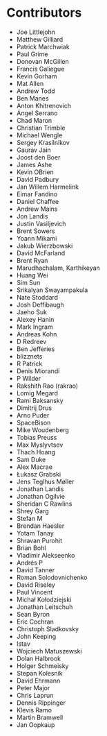 # Contributors
* Joe Littlejohn
* Matthew Gilliard
* Patrick Marchwiak
* Paul Grime
* Donovan McGillen
* Francis Galiegue
* Kevin Gorham
* Mat Allen
* Andrew Todd
* Ben Manes
* Anton Khitrenovich
* Ángel Serrano
* Chad Maron
* Christian Trimble
* Michael Wengle
* Sergey Krasilnikov
* Gaurav Jain
* Joost den Boer
* James Ashe
* Kevin OBrien
* David Padbury
* Jan Willem Harmelink
* Eimar Fandino
* Daniel Chaffee
* Andrew Mains
* Jon Landis
* Justin Vasiljevich
* Brent Sowers
* Yoann Mikami
* Jakub Wierzbowski
* David McFarland
* Brent Ryan
* Marudhachalam, Karthikeyan
* Huang Wei
* Sim Sun
* Srikalyan Swayampakula
* Nate Stoddard
* Josh Deffibaugh
* Jaeho Suk
* Alexey Hanin
* Mark Ingram
* Andreas Kohn
* D Redreev
* Ben Jefferies
* blizznets
* R Patrick
* Denis Miorandi
* P Wilder
* Rakshith Rao (rakrao)
* Lomig Megard
* Rami Baksansky
* Dimitrij Drus
* Arno Puder
* SpaceBison
* Mike Woudenberg
* Tobias Preuss
* Max Myslyvtsev
* Thach Hoang
* Sam Duke
* Alex Macrae
* Łukasz Grabski
* Jens Teglhus Møller
* Jonathan Landis
* Jonathan Ogilvie
* Sheridan C Rawlins
* Shrey Garg
* Stefan M
* Brendan Haesler
* Yotam Tanay
* Shravan Purohit
* Brian Bohl
* Vladimir Alekseenko
* Andrés P
* David Tanner
* Roman Solodovnichenko
* David Riseley
* Paul Vincent
* Michał Kołodziejski
* Jonathan Leitschuh
* Sean Byron
* Eric Cochran
* Christoph Sladkovsky
* John Keeping
* lstav
* Wojciech Matuszewski
* Dolan Halbrook
* Holger Schmeisky
* Stepan Kolesnik
* David Ehrmann
* Peter Major
* Chris Laprun
* Dennis Rippinger
* Klevis Ramo
* Martin Bramwell
* Jan Oopkaup
